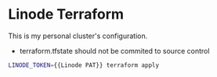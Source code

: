 # Linode Terraform

This is my personal cluster's configuration.


* terraform.tfstate should not be commited to source control

```bash
LINODE_TOKEN={{Linode PAT}} terraform apply
```
